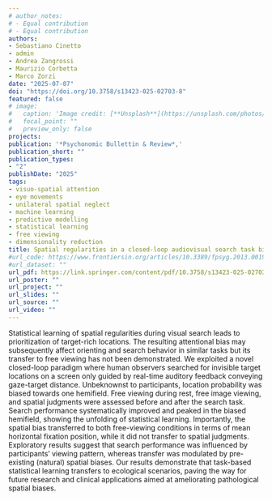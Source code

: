 ```yaml
---
# author_notes:
# - Equal contribution
# - Equal contribution
authors:
- Sebastiano Cinetto
- admin
- Andrea Zangrossi
- Maurizio Corbetta
- Marco Zorzi
date: "2025-07-07"
doi: "https://doi.org/10.3758/s13423-025-02703-8"
featured: false
# image:
#   caption: 'Image credit: [**Unsplash**](https://unsplash.com/photos/jdD8gXaTZsc)'
#   focal_point: ""
#   preview_only: false
projects: 
publication: '*Psychonomic Bullettin & Review*,'
publication_short: ""
publication_types:
- "2"
publishDate: "2025"
tags:
- visuo-spatial attention
- eye movements
- unilateral spatial neglect
- machine learning
- predictive modelling
- statistical learning
- free viewing
- dimensionality reduction
title: Spatial regularities in a closed-loop audiovisual search task bias subsequent free-viewing behavior
#url_code: https://www.frontiersin.org/articles/10.3389/fpsyg.2013.00190/full
#url_dataset: ""
url_pdf: https://link.springer.com/content/pdf/10.3758/s13423-025-02703-8.pdf
url_poster: ""
url_project: ""
url_slides: ""
url_source: ""
url_video: ""
---
```


Statistical learning of spatial regularities during visual search leads to prioritization of target-rich locations. The resulting attentional bias may subsequently affect orienting and search behavior in similar tasks but its transfer to free viewing has not been demonstrated. We exploited a novel closed-loop paradigm where human observers searched for invisible target locations on a screen only guided by real-time auditory feedback conveying gaze-target distance. Unbeknownst to participants, location probability was biased towards one hemifield. Free viewing during rest, free image viewing, and spatial judgments were assessed before and after the search task. Search performance systematically improved and peaked in the biased hemifield, showing the unfolding of statistical learning. Importantly, the spatial bias transferred to both free-viewing conditions in terms of mean horizontal fixation position, while it did not transfer to spatial judgments. Exploratory results suggest that search performance was influenced by participants’ viewing pattern, whereas transfer was modulated by pre-existing (natural) spatial biases. Our results demonstrate that task-based statistical learning transfers to ecological scenarios, paving the way for future research and clinical applications aimed at ameliorating pathological spatial biases.